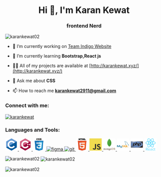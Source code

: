 <h1 align="center">Hi 👋, I'm Karan Kewat</h1>
<h3 align="center">frontend Nerd</h3>

<p align="left"> <img src="https://komarev.com/ghpvc/?username=karankewat02&label=Profile%20views&color=0e75b6&style=flat" alt="karankewat02" /> </p>

- 🔭 I’m currently working on [Team Indigo Website](https://l.instagram.com/?u=http%3A%2F%2Fteamindigoggits.com%2F&e=ATN19otwoFjjyd_6z2090kYadmIwaBMc3nhk99K5CCuVrOmyNn_5eLV1wsKiRbmvdzEYF1CZZpv1RYJ6h8l_KBS7plUyTkti&s=1)

- 🌱 I’m currently learning **Bootstrap,React js**

- 👨‍💻 All of my projects are available at [http://karankewat.xyz/](http://karankewat.xyz/)

- 💬 Ask me about **CSS**

- 📫 How to reach me **karankewat2911@gmail.com**

<h3 align="left">Connect with me:</h3>
<p align="left">
<a href="https://linkedin.com/in/karankewat" target="blank"><img align="center" src="https://raw.githubusercontent.com/rahuldkjain/github-profile-readme-generator/master/src/images/icons/Social/linked-in-alt.svg" alt="karankewat" height="30" width="40" /></a>
</p>

<h3 align="left">Languages and Tools:</h3>
<p align="left"> <a href="https://www.cprogramming.com/" target="_blank"> <img src="https://raw.githubusercontent.com/devicons/devicon/master/icons/c/c-original.svg" alt="c" width="40" height="40"/> </a> <a href="https://www.w3schools.com/cpp/" target="_blank"> <img src="https://raw.githubusercontent.com/devicons/devicon/master/icons/cplusplus/cplusplus-original.svg" alt="cplusplus" width="40" height="40"/> </a> <a href="https://www.w3schools.com/css/" target="_blank"> <img src="https://raw.githubusercontent.com/devicons/devicon/master/icons/css3/css3-original-wordmark.svg" alt="css3" width="40" height="40"/> </a> <a href="https://www.figma.com/" target="_blank"> <img src="https://www.vectorlogo.zone/logos/figma/figma-icon.svg" alt="figma" width="40" height="40"/> </a> <a href="https://git-scm.com/" target="_blank"> <img src="https://www.vectorlogo.zone/logos/git-scm/git-scm-icon.svg" alt="git" width="40" height="40"/> </a> <a href="https://www.w3.org/html/" target="_blank"> <img src="https://raw.githubusercontent.com/devicons/devicon/master/icons/html5/html5-original-wordmark.svg" alt="html5" width="40" height="40"/> </a> <a href="https://developer.mozilla.org/en-US/docs/Web/JavaScript" target="_blank"> <img src="https://raw.githubusercontent.com/devicons/devicon/master/icons/javascript/javascript-original.svg" alt="javascript" width="40" height="40"/> </a> <a href="https://www.mongodb.com/" target="_blank"> <img src="https://raw.githubusercontent.com/devicons/devicon/master/icons/mongodb/mongodb-original-wordmark.svg" alt="mongodb" width="40" height="40"/> </a> <a href="https://www.mysql.com/" target="_blank"> <img src="https://raw.githubusercontent.com/devicons/devicon/master/icons/mysql/mysql-original-wordmark.svg" alt="mysql" width="40" height="40"/> </a> <a href="https://www.php.net" target="_blank"> <img src="https://raw.githubusercontent.com/devicons/devicon/master/icons/php/php-original.svg" alt="php" width="40" height="40"/> </a> <a href="https://reactjs.org/" target="_blank"> <img src="https://raw.githubusercontent.com/devicons/devicon/master/icons/react/react-original-wordmark.svg" alt="react" width="40" height="40"/> </a> </p>

<p><img align="left" src="https://github-readme-stats.vercel.app/api/top-langs?username=karankewat02&show_icons=true&locale=en&layout=compact" alt="karankewat02" /></p>

<p>&nbsp;<img align="center" src="https://github-readme-stats.vercel.app/api?username=karankewat02&show_icons=true&locale=en" alt="karankewat02" /></p>

<p><img align="center" src="https://github-readme-streak-stats.herokuapp.com/?user=karankewat02&" alt="karankewat02" /></p>
